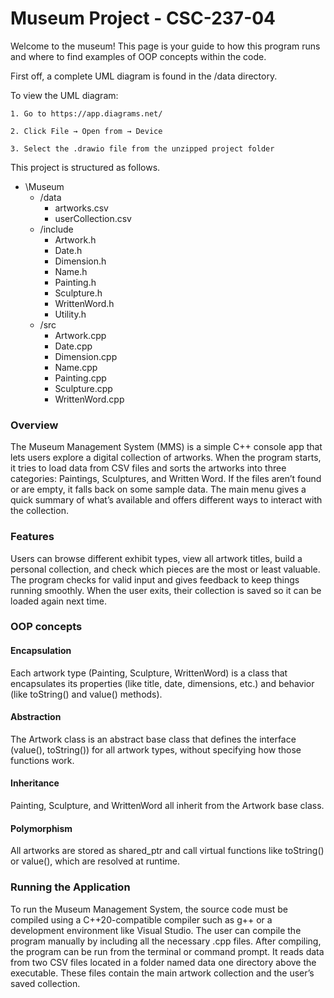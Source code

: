 # Museum Project - CSC-237-04
Welcome to the museum! This page is your guide to how this program runs and where to find examples of OOP concepts within the code.

First off, a complete UML diagram is found in the /data directory. 

To view the UML diagram:

    1. Go to https://app.diagrams.net/
    
    2. Click File → Open from → Device
   
    3. Select the .drawio file from the unzipped project folder

This project is structured as follows.

- \Museum
	- /data
		- artworks.csv
		- userCollection.csv
	- /include
		- Artwork.h
		- Date.h
		- Dimension.h
		- Name.h
		- Painting.h
		- Sculpture.h
		- WrittenWord.h
		- Utility.h
	- /src
		- Artwork.cpp
		- Date.cpp
		- Dimension.cpp
		- Name.cpp
		- Painting.cpp
		- Sculpture.cpp
		- WrittenWord.cpp

### Overview

The Museum Management System (MMS) is a simple C++ console app that lets users explore a digital collection of artworks. When the program starts, it tries to load data from CSV files and sorts the artworks into three categories: Paintings, Sculptures, and Written Word. If the files aren’t found or are empty, it falls back on some sample data. The main menu gives a quick summary of what’s available and offers different ways to interact with the collection.

### Features

Users can browse different exhibit types, view all artwork titles, build a personal collection, and check which pieces are the most or least valuable. The program checks for valid input and gives feedback to keep things running smoothly. When the user exits, their collection is saved so it can be loaded again next time. 

### OOP concepts
#### Encapsulation
Each artwork type (Painting, Sculpture, WrittenWord) is a class that encapsulates its properties (like title, date, dimensions, etc.) and behavior (like toString() and value() methods).

#### Abstraction
The Artwork class is an abstract base class that defines the interface (value(), toString()) for all artwork types, without specifying how those functions work.

#### Inheritance
Painting, Sculpture, and WrittenWord all inherit from the Artwork base class.

#### Polymorphism
All artworks are stored as shared_ptr<Artwork> and call virtual functions like toString() or value(), which are resolved at runtime.

### Running the Application
To run the Museum Management System, the source code must be compiled using a C++20-compatible compiler such as g++ or a development environment like Visual Studio. The user can compile the program manually by including all the necessary .cpp files. After compiling, the program can be run from the terminal or command prompt. It reads data from two CSV files located in a folder named data one directory above the executable. These files contain the main artwork collection and the user’s saved collection.
